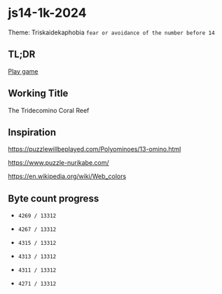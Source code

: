 # js14-1k-2024

Theme: Triskaidekaphobia `fear or avoidance of the number before 14`

## TL;DR

[Play game](https://supernapie.github.io/js14-1k-2024/game/)

## Working Title

The Tridecomino Coral Reef

## Inspiration

https://puzzlewillbeplayed.com/Polyominoes/13-omino.html

https://www.puzzle-nurikabe.com/

https://en.wikipedia.org/wiki/Web_colors

## Byte count progress

-     4269 / 13312
-     4267 / 13312
-     4315 / 13312
-     4313 / 13312
-     4311 / 13312
-     4271 / 13312
